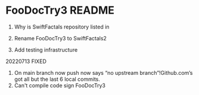 #  FooDocTry3 README

1. Why is SwiftFactals repository listed in 

1. Rename FooDocTry3 to SwiftFactals2
2. Add testing infrastructure

20220713 FIXED 
1. On main branch now push now says “no upstream branch”!Github.com’s got all but the last 6 local commits.  
2. Can't compile code sign FooDocTry3


